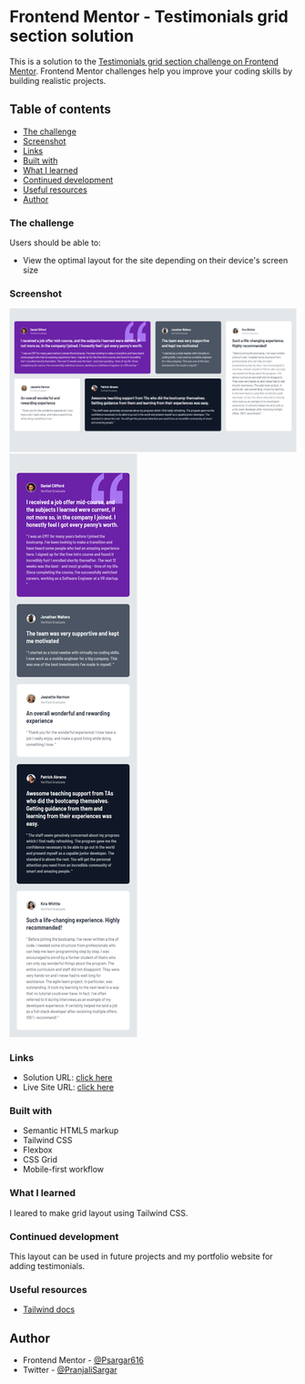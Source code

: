 # Frontend Mentor - Testimonials grid section solution

This is a solution to the [Testimonials grid section challenge on Frontend Mentor](https://www.frontendmentor.io/challenges/testimonials-grid-section-Nnw6J7Un7). Frontend Mentor challenges help you improve your coding skills by building realistic projects.

## Table of contents

- [The challenge](#the-challenge)
- [Screenshot](#screenshot)
- [Links](#links)
- [Built with](#built-with)
- [What I learned](#what-i-learned)
- [Continued development](#continued-development)
- [Useful resources](#useful-resources)
- [Author](#author)

### The challenge

Users should be able to:

- View the optimal layout for the site depending on their device's screen size

### Screenshot

![ss1](Screenshots/screencapture-1.png)
![ss2](Screenshots/screencapture-2.png)

### Links

- Solution URL: [click here ](https://github.com/Psargar616/Frontend-Mentor---Testimonials-grid-section)
- Live Site URL: [click here](https://testimonial-grid-tailwind-fm-soln.netlify.app/)

### Built with

- Semantic HTML5 markup
- Tailwind CSS
- Flexbox
- CSS Grid
- Mobile-first workflow

### What I learned

I leared to make grid layout using Tailwind CSS.

### Continued development

This layout can be used in future projects and my portfolio website for adding testimonials.

### Useful resources

- [Tailwind docs](https://tailwindcss.com/docs/installation)

## Author

- Frontend Mentor - [@Psargar616](https://www.frontendmentor.io/profile/Psargar616)
- Twitter - [@PranjaliSargar](https://twitter.com/PranjaliSargar)
